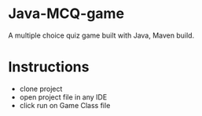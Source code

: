 # Java-MCQ-game
A multiple choice quiz game built with Java, Maven build. 

# Instructions 
- clone project 
- open project file in any IDE
- click run on Game Class file 
